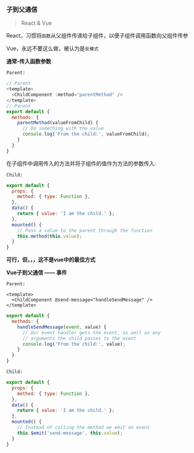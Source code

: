 ### 子到父通信

> React & Vue

React，习惯将`函数`从父组件传递给子组件，以便子组件调用函数向父组件传参

Vue，永远不要这么做，被认为是`反模式`



**通常-传入函数参数**

`Parent:`

```js
// Parent
<template>
  <ChildComponent :method="parentMethod" />
</template>
// Parent
export default {
  methods: {
    parentMethod(valueFromChild) {
      // Do something with the value
      console.log('From the child:', valueFromChild);
    }
  }
}
```

在子组件中调用传入的方法并将子组件的值作为方法的参数传入:

`Child:`

```js
export default {
  props: {
    method: { type: Function },
  },
  data() {
    return { value: 'I am the child.' };
  },
  mounted() {
    // Pass a value to the parent through the function
    this.method(this.value);
  }
}
```

**可行，但，，，这不是vue中的最佳方式**

**Vue子到父通信 —— 事件**

`Parent:`

```vue
<template>
  <ChildComponent @send-message="handleSendMessage" />
</template>
```

```js
export default {
  methods: {
    handleSendMessage(event, value) {
      // Our event handler gets the event, as well as any
      // arguments the child passes to the event
      console.log('From the child:', value);
    }
  }
}
```

`Child:`

```js
export default {
  props: {
    method: { type: Function },
  },
  data() {
    return { value: 'I am the child.' };
  },
  mounted() {
    // Instead of calling the method we emit an event
    this.$emit('send-message', this.value);
  }
}
```



